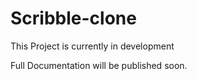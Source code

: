 # Scribble-clone
This Project is currently in development

Full Documentation will be published soon.